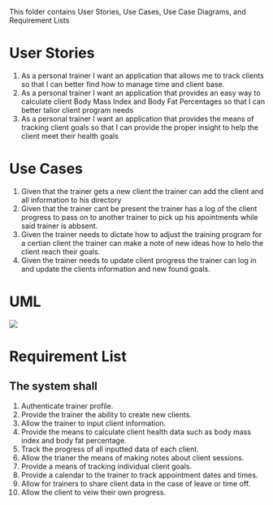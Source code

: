 This folder contains User Stories, Use Cases, Use Case Diagrams, and Requirement Lists

# User Stories
1. As a personal trainer I want an application that allows me to track clients so that I can better find how to manage time and client base.
2. As a personal trainer I want an application that provides an easy way to calculate client Body Mass Index and Body Fat Percentages so that I can better talior 
client program needs
3. As a personal trainer I want an application that provides the means of tracking client goals so that I can provide the proper insight to help the 
client meet their health goals

# Use Cases
1. Given that the trainer gets a new client the trainer can add the client and all information to his directory
2. Given that the trainer cant be present the trainer has a log of the client progress to pass on to another trainer to pick up his apointments while said trainer is abbsent.
3. Given the trainer needs to dictate how to adjust the training program for a certian client the trainer can make a note of new ideas how to helo the client reach their goals.
4. Given the trainer needs to update client progress the trainer can log in and update the clients information and new found goals.

# UML
![](main/Requirements/UMLDiagram.jpg)

# Requirement List
## The system shall 
1.  Authenticate trainer profile.
2.  Provide the trainer the ability to create new clients.
3.  Allow the trainer to input client information.
4.  Provide the means to calculate client health data such as body mass index and body fat percentage.
5.  Track the progress of all inputted data of each client.
6.  Allow the trianer the means of making notes about client sessions.
7.  Provide a means of tracking individual client goals.
8.  Provide a calendar to the trainer to track appointment dates and times.
9.  Allow for trainers to share client data in the case of leave or time off.
10.  Allow the client to veiw their own progress.

